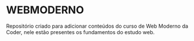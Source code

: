 # WEBMODERNO
Repositório criado para adicionar conteúdos do curso de Web Moderno da Coder, nele estão presentes os fundamentos do estudo web.
